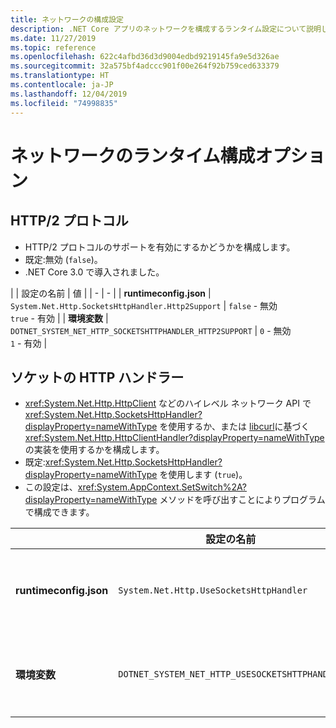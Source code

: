 ```yaml
---
title: ネットワークの構成設定
description: .NET Core アプリのネットワークを構成するランタイム設定について説明します。
ms.date: 11/27/2019
ms.topic: reference
ms.openlocfilehash: 622c4afbd36d3d9004edbd9219145fa9e5d326ae
ms.sourcegitcommit: 32a575bf4adccc901f00e264f92b759ced633379
ms.translationtype: HT
ms.contentlocale: ja-JP
ms.lasthandoff: 12/04/2019
ms.locfileid: "74998835"
---
```

# <a name="run-time-configuration-options-for-networking"></a>ネットワークのランタイム構成オプション

## <a name="http2-protocol"></a>HTTP/2 プロトコル

- HTTP/2 プロトコルのサポートを有効にするかどうかを構成します。
- 既定:無効 (`false`)。
- .NET Core 3.0 で導入されました。

| | 設定の名前 | 値 |
| - | - |
| **runtimeconfig.json** | `System.Net.Http.SocketsHttpHandler.Http2Support` | `false` - 無効<br/>`true` - 有効 |
| **環境変数** | `DOTNET_SYSTEM_NET_HTTP_SOCKETSHTTPHANDLER_HTTP2SUPPORT` | `0` - 無効<br/>`1` - 有効 |

## <a name="sockets-http-handler"></a>ソケットの HTTP ハンドラー

- <xref:System.Net.Http.HttpClient> などのハイレベル ネットワーク API で <xref:System.Net.Http.SocketsHttpHandler?displayProperty=nameWithType> を使用するか、または [libcurl](https://curl.haxx.se/libcurl/)に基づく <xref:System.Net.Http.HttpClientHandler?displayProperty=nameWithType> の実装を使用するかを構成します。
- 既定:<xref:System.Net.Http.SocketsHttpHandler?displayProperty=nameWithType> を使用します (`true`)。
- この設定は、<xref:System.AppContext.SetSwitch%2A?displayProperty=nameWithType> メソッドを呼び出すことによりプログラムで構成できます。

| | 設定の名前 | 値 |
| - | - | - |
| **runtimeconfig.json** | `System.Net.Http.UseSocketsHttpHandler` | `true` - <xref:System.Net.Http.SocketsHttpHandler> の使用を有効にする<br/>`false` - <xref:System.Net.Http.HttpClientHandler> の使用を有効にする |
| **環境変数** | `DOTNET_SYSTEM_NET_HTTP_USESOCKETSHTTPHANDLER` | `1` - <xref:System.Net.Http.SocketsHttpHandler> の使用を有効にする<br/>`0` - <xref:System.Net.Http.HttpClientHandler> の使用を有効にする |
